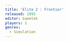 ```yaml
---
title: 'Elite 2 : Frontier'
released: 1993
editor: Gametek
players: 1
genres:
  - Simulation
---
```


